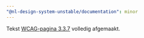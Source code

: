 ```yaml
---
"@nl-design-system-unstable/documentation": minor
---
```


Tekst [WCAG-pagina 3.3.7](/wcag/3.3.7) volledig afgemaakt.
